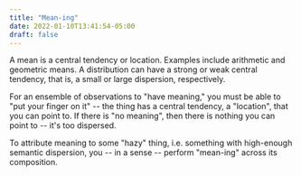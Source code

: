 ```yaml
---
title: "Mean-ing"
date: 2022-01-10T13:41:54-05:00
draft: false
---
```


A mean is a central tendency or location. Examples include arithmetic and geometric means. A
distribution can have a strong or weak central tendency, that is, a small or large dispersion,
respectively.

For an ensemble of observations to "have meaning," you must be able to "put your finger on it" --
the thing has a central tendency, a "location", that you can point to. If there is "no meaning",
then there is nothing you can point to -- it's too dispersed.

To attribute meaning to some "hazy" thing, i.e. something with high-enough semantic dispersion, you
-- in a sense -- perform "mean-ing" across its composition.